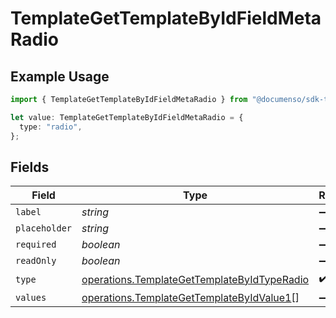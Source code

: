 # TemplateGetTemplateByIdFieldMetaRadio

## Example Usage

```typescript
import { TemplateGetTemplateByIdFieldMetaRadio } from "@documenso/sdk-typescript/models/operations";

let value: TemplateGetTemplateByIdFieldMetaRadio = {
  type: "radio",
};
```

## Fields

| Field                                                                                                      | Type                                                                                                       | Required                                                                                                   | Description                                                                                                |
| ---------------------------------------------------------------------------------------------------------- | ---------------------------------------------------------------------------------------------------------- | ---------------------------------------------------------------------------------------------------------- | ---------------------------------------------------------------------------------------------------------- |
| `label`                                                                                                    | *string*                                                                                                   | :heavy_minus_sign:                                                                                         | N/A                                                                                                        |
| `placeholder`                                                                                              | *string*                                                                                                   | :heavy_minus_sign:                                                                                         | N/A                                                                                                        |
| `required`                                                                                                 | *boolean*                                                                                                  | :heavy_minus_sign:                                                                                         | N/A                                                                                                        |
| `readOnly`                                                                                                 | *boolean*                                                                                                  | :heavy_minus_sign:                                                                                         | N/A                                                                                                        |
| `type`                                                                                                     | [operations.TemplateGetTemplateByIdTypeRadio](../../models/operations/templategettemplatebyidtyperadio.md) | :heavy_check_mark:                                                                                         | N/A                                                                                                        |
| `values`                                                                                                   | [operations.TemplateGetTemplateByIdValue1](../../models/operations/templategettemplatebyidvalue1.md)[]     | :heavy_minus_sign:                                                                                         | N/A                                                                                                        |